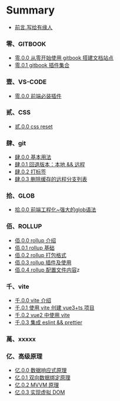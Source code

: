 # Summary

- [前言.写给有缘人](README.md)

### 零、GITBOOK

- [零.0.0 从零开始使用 gitbook 搭建文档站点](gitbook/0.0.0.md)
- [零.0.1 gitbook 插件集合](gitbook/0.0.1.md)

### 壹、VS-CODE

- [零.0.0 前端必装插件](vscode/0.0.0.md)

### 贰、CSS

- [贰.0.0 css reset](css/0.0.0.md)
<!-- - [贰.0.1 grid布局](css/0.0.1.md) -->

### 肆、git

- [肆.0.0 基本用法](git/0.0.0.md)
- [肆.0.1 回退版本：本地 && 远程](git/0.0.1.md)
- [肆.0.2 打标签](git/0.0.2.md)
- [肆.0.3 删除缓存的远程分支列表](git/0.0.3.md)

<!-- ### 伍、JAVASCRIPT && ECMASCRIPT -->

### 拾、GLOB

- [拾.0.0 前端工程化~强大的glob语法](glob/0.0.0.md)

### 佰、ROLLUP

- [佰.0.0 rollup 介绍](rollup/0.0.0.md)
- [佰.0.1 rollup 基础](rollup/0.0.1.md)
- [佰.0.2 rollup 打包格式](rollup/0.0.2.md)
- [佰.0.3 rollup 插件及使用](rollup/0.0.3.md)
- [佰.0.4 rollup 配置文件内容](rollup/0.0.4.md)z

### 千、vite

- [千.0.0 vite 介绍](vite/0.0.0.md)
- [千.0.1 使用 vite 创建 vue3+ts 项目](vite/0.0.1.md)
- [千.0.2 vue2 中使用 vite](vite/0.0.2.md)
- [千.0.3 集成 eslint && prettier](vite/0.0.3.md)

### 萬、xxxxx

### 亿、高级原理

- [亿.0.0 数据响应式原理](senior/0.0.0.md)
- [亿.0.1 双向数据绑定原理](senior/0.0.1.md)
- [亿.0.2 MVVM 原理](senior/0.0.2.md)
- [亿.0.3 实现虚拟 DOM](senior/0.0.3.md)<!-- http://foio.github.io/virtual-dom/ -->

